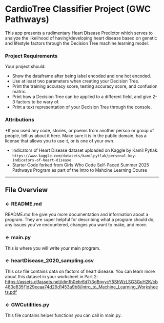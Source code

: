 # CardioTree Classifier Project (GWC Pathways)

This app presents a rudimentary Heart Disease Predictor which serves to analyze the likelihood of having/developing heart disease based on genetic and lifestyle factors through the Decision Tree machine learning model.


### Project Requirements
Your project should:
- Show the dataframe after being label encoded and one hot encoded.
- Use at least two parameters when creating your Decision Tree.
- Print the training accuracy score, testing accuracy score, and confusion matrix.
- Print how a Decision Tree can be applied to a different field, and give 2-3 factors to be wary of.
- Print a text representation of your Decision Tree through the console.


###  Attributions
*If you used any code, stories, or poems from another person or group of people, tell us about it here. Make sure it is in the public domain, has a license that allows you to use it, or is one of your own. 
- Indicators of Heart Disease dataset uploaded on Kaggle by Kamil Pytlak: `https://www.kaggle.com/datasets/kamilpytlak/personal-key-indicators-of-heart-disease`
- Starter Code forked from Girls Who Code Self-Paced Summer 2025 Pathways Program as part of the Intro to Mahcine Learning Course
---

## File Overview

### ← README.md

README.md file give you more documentation and information about a program. They are super helpful for describing what a program should do, any issues you've encountered, changes you want to make, and more. 

### ← main.py
This is where you will write your main program.

### ← heartDisease_2020_sampling.csv
This csv file contains data on factors of heart disease. You can learn more about this dataset in your worksheet in Part 2: https://assets.ctfassets.net/idmfh0ehr6d7/3gBpyycY5ShWzLSG3GuH2K/cb483e835f1d29eeaa74d29d1453a9b8/Intro_to_Machine_Learning_Worksheets.pdf

### ← GWCutilities.py
This file contains helper functions you can call in main.py.
